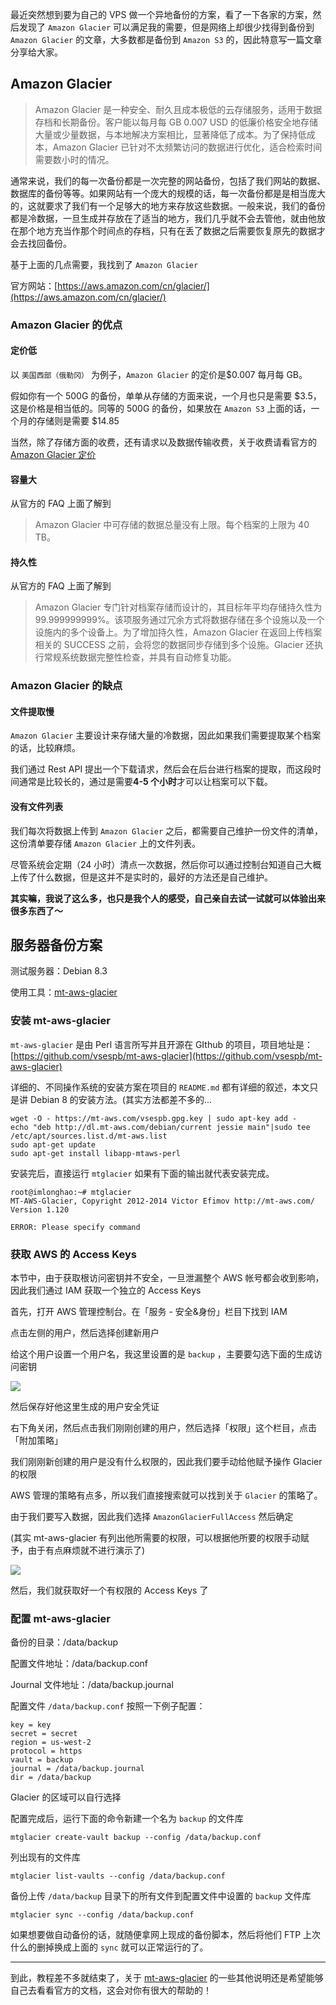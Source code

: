 <!--
Amazon Glacier 简单介绍及服务器备份方案
最近突然想到要为自己的 VPS 做一个异地备份的方案，看了一下各家的方案，然后发现了 Amazon Glacier 可以满足我的需要，但是网络上却很少找得到备份到 Amazon Glacier 的文章，大多数都是备份到 Amazon S3 的，因此特意写一篇文章分享给大家。
1497753592
-->

最近突然想到要为自己的 VPS 做一个异地备份的方案，看了一下各家的方案，然后发现了 `Amazon Glacier` 可以满足我的需要，但是网络上却很少找得到备份到 `Amazon Glacier` 的文章，大多数都是备份到 `Amazon S3` 的，因此特意写一篇文章分享给大家。

## Amazon Glacier

> Amazon Glacier 是一种安全、耐久且成本极低的云存储服务，适用于数据存档和长期备份。客户能以每月每 GB 0.007 USD 的低廉价格安全地存储大量或少量数据，与本地解决方案相比，显著降低了成本。为了保持低成本，Amazon Glacier 已针对不太频繁访问的数据进行优化，适合检索时间需要数小时的情况。

通常来说，我们的每一次备份都是一次完整的网站备份，包括了我们网站的数据、数据库的备份等等。如果网站有一个庞大的规模的话，每一次备份都是是相当庞大的，这就要求了我们有一个足够大的地方来存放这些数据。一般来说，我们的备份都是冷数据，一旦生成并存放在了适当的地方，我们几乎就不会去管他，就由他放在那个地方充当作那个时间点的存档，只有在丢了数据之后需要恢复原先的数据才会去找回备份。

基于上面的几点需要，我找到了 `Amazon Glacier`

官方网站：[https://aws.amazon.com/cn/glacier/](https://aws.amazon.com/cn/glacier/)

### Amazon Glacier 的优点

#### 定价低

以 `美国西部（俄勒冈）` 为例子，`Amazon Glacier` 的定价是\$0.007 每月每 GB。

假如你有一个 500G 的备份，单单从存储的方面来说，一个月也只是需要 $3.5，这是价格是相当低的。同等的 500G 的备份，如果放在 `Amazon S3` 上面的话，一个月的存储则是需要 $14.85

当然，除了存储方面的收费，还有请求以及数据传输收费，关于收费请看官方的 [Amazon Glacier 定价](https://aws.amazon.com/cn/glacier/pricing/)

#### 容量大

从官方的 FAQ 上面了解到

> Amazon Glacier 中可存储的数据总量没有上限。每个档案的上限为 40 TB。

#### 持久性

从官方的 FAQ 上面了解到

> Amazon Glacier 专门针对档案存储而设计的，其目标年平均存储持久性为 99.999999999%。该项服务通过冗余方式将数据存储在多个设施以及一个设施内的多个设备上。为了增加持久性，Amazon Glacier 在返回上传档案相关的 SUCCESS 之前，会将您的数据同步存储到多个设施。Glacier 还执行常规系统数据完整性检查，并具有自动修复功能。

### Amazon Glacier 的缺点

#### 文件提取慢

`Amazon Glacier` 主要设计来存储大量的冷数据，因此如果我们需要提取某个档案的话，比较麻烦。

我们通过 Rest API 提出一个下载请求，然后会在后台进行档案的提取，而这段时间通常是比较长的，通过是需要**4-5 个小时**才可以让档案可以下载。

#### 没有文件列表

我们每次将数据上传到 `Amazon Glacier` 之后，都需要自己维护一份文件的清单，这份清单要存储 `Amazon Glacier` 上的文件列表。

尽管系统会定期（24 小时）清点一次数据，然后你可以通过控制台知道自己大概上传了什么数据，但是这并不是实时的，最好的方法还是自己维护。

**其实嘛，我说了这么多，也只是我个人的感受，自己亲自去试一试就可以体验出来很多东西了～**

## 服务器备份方案

测试服务器：Debian 8.3

使用工具：[mt-aws-glacier](https://github.com/vsespb/mt-aws-glacier)

### 安装 mt-aws-glacier

`mt-aws-glacier` 是由 Perl 语言所写并且开源在 GIthub 的项目，项目地址是：[https://github.com/vsespb/mt-aws-glacier](https://github.com/vsespb/mt-aws-glacier)

详细的、不同操作系统的安装方案在项目的 `README.md` 都有详细的叙述，本文只是讲 Debian 8 的安装方法。(其实方法都差不多的...

```
wget -O - https://mt-aws.com/vsespb.gpg.key | sudo apt-key add -
echo "deb http://dl.mt-aws.com/debian/current jessie main"|sudo tee /etc/apt/sources.list.d/mt-aws.list
sudo apt-get update
sudo apt-get install libapp-mtaws-perl
```

安装完后，直接运行 `mtglacier` 如果有下面的输出就代表安装完成。

```
root@imlonghao:~# mtglacier
MT-AWS-Glacier, Copyright 2012-2014 Victor Efimov http://mt-aws.com/ Version 1.120

ERROR: Please specify command
```

### 获取 AWS 的 Access Keys

本节中，由于获取根访问密钥并不安全，一旦泄漏整个 AWS 帐号都会收到影响，因此我们通过 IAM 获取一个独立的 Access Keys

首先，打开 AWS 管理控制台。在「服务 - 安全&身份」栏目下找到 IAM

点击左侧的用户，然后选择创建新用户

给这个用户设置一个用户名，我这里设置的是 `backup` ，主要要勾选下面的生成访问密钥

![](https://imlonghao.b-cdn.net/files/38/5bbb460bb2163.jpg)

然后保存好他这里生成的用户安全凭证

右下角关闭，然后点击我们刚刚创建的用户，然后选择「权限」这个栏目，点击「附加策略」

我们刚刚新创建的用户是没有什么权限的，因此我们要手动给他赋予操作 Glacier 的权限

AWS 管理的策略有点多，所以我们直接搜索就可以找到关于 `Glacier` 的策略了。

由于我们要写入数据，因此我们选择 `AmazonGlacierFullAccess` 然后确定

(其实 mt-aws-glacier 有列出他所需要的权限，可以根据他所要的权限手动赋予，由于有点麻烦就不进行演示了)

![](https://imlonghao.b-cdn.net/files/38/5bbb4620d3b9d.jpg)

然后，我们就获取好一个有权限的 Access Keys 了

### 配置 mt-aws-glacier

备份的目录：/data/backup

配置文件地址：/data/backup.conf

Journal 文件地址：/data/backup.journal

配置文件 `/data/backup.conf` 按照一下例子配置：

```
key = key
secret = secret
region = us-west-2
protocol = https
vault = backup
journal = /data/backup.journal
dir = /data/backup
```

Glacier 的区域可以自行选择

配置完成后，运行下面的命令新建一个名为 `backup` 的文件库

```
mtglacier create-vault backup --config /data/backup.conf
```

列出现有的文件库

```
mtglacier list-vaults --config /data/backup.conf
```

备份上传 `/data/backup` 目录下的所有文件到配置文件中设置的 `backup` 文件库

```
mtglacier sync --config /data/backup.conf
```

如果想要做自动备份的话，就随便拿网上现成的备份脚本，然后将他们 FTP 上次什么的删掉换成上面的 `sync` 就可以正常运行的了。

---

到此，教程差不多就结束了，关于 [mt-aws-glacier](https://github.com/vsespb/mt-aws-glacier) 的一些其他说明还是希望能够自己去看看官方的文档，这会对你有很大的帮助的！
